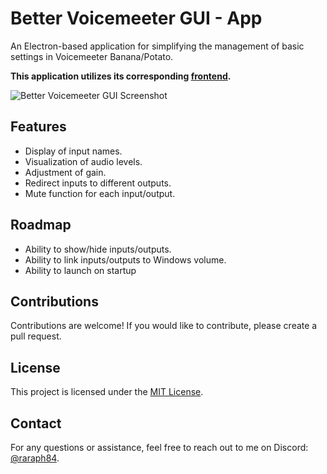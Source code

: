 # Better Voicemeeter GUI - App

An Electron-based application for simplifying the management of basic settings in Voicemeeter Banana/Potato.

**This application utilizes its corresponding [frontend](https://github.com/Raraph84/Better-Voicemeeter-GUI-Frontend).**

![Better Voicemeeter GUI Screenshot](https://files.raraph.fr/better-voicemeeter-gui-screenshot.png)

## Features

- Display of input names.
- Visualization of audio levels.
- Adjustment of gain.
- Redirect inputs to different outputs.
- Mute function for each input/output.

## Roadmap

- Ability to show/hide inputs/outputs.
- Ability to link inputs/outputs to Windows volume.
- Ability to launch on startup

## Contributions

Contributions are welcome! If you would like to contribute, please create a pull request.

## License

This project is licensed under the [MIT License](LICENSE).

## Contact

For any questions or assistance, feel free to reach out to me on Discord: [@raraph84](https://discord.com/users/486801186419245060).

